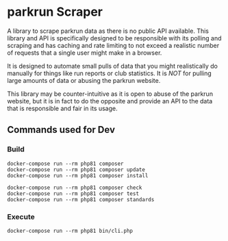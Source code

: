 # parkrun Scraper

A library to scrape parkrun data as there is no public API available. This library and API is specifically designed to
be responsible with its polling and scraping and has caching and rate limiting to not exceed a realistic number of
requests that a single user might make in a browser.

It is designed to automate small pulls of data that you might realistically do manually for things like run reports or
club statistics. It is *NOT* for pulling large amounts of data or abusing the parkrun website.

This library may be counter-intuitive as it is open to abuse of the parkrun website, but it is in fact to do the
opposite and provide an API to the data that is responsible and fair in its usage.

## Commands used for Dev

### Build

```
docker-compose run --rm php81 composer
docker-compose run --rm php81 composer update
docker-compose run --rm php81 composer install

docker-compose run --rm php81 composer check
docker-compose run --rm php81 composer test
docker-compose run --rm php81 composer standards
```

### Execute

```
docker-compose run --rm php81 bin/cli.php
```
